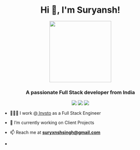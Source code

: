 <h1 align="center">Hi 👋,  I'm Suryansh!</h1>
<div align="center">
  <img height="200" src="https://media.giphy.com/media/Ws6T5PN7wHv3cY8xy8/giphy.gif?cid=790b76117wc4dqfd10c5676z5vlt8ltjzkixk25p5itp49pa&ep=v1_gifs_search&rid=giphy.gif&ct=g" />
</div>
<h3 align="center">A passionate Full Stack developer from India</h3>

<div align="center"> 
<a href="https://twitter.com/suryxnshsingh" target="_blank"><img src="https://img.shields.io/badge/Twitter-1DA1F2?style=for-the-badge&logo=twitter&logoColor=white" target="_blank"></a>
<a href="https://www.linkedin.com/in/suryxnshsingh" target="_blank"><img src="https://img.shields.io/badge/LinkedIn-0077B5?style=for-the-badge&logo=linkedin&logoColor=white" target="_blank"></a>
<a href = "mailto:suryxnshsingh@gmail.com"><img src="https://img.shields.io/badge/-Gmail-%23333?style=for-the-badge&logo=gmail&logoColor=white" target="_blank"></a>
</div>

- 🧑🏻‍💻 I work @[ Invsto](https://invsto.com) as a Full Stack Engineer

- 🔭 I’m currently working on Client Projects

- 📫 Reach me at **suryxnshsingh@gmail.com**
- 
